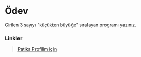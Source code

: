 # Ödev

Girilen 3 sayıyı "küçükten büyüğe" sıralayan programı yazınız.

### Linkler
> <a href="https://app.patika.dev/emrevaljean" target="_blank">Patika Profilim için</a>